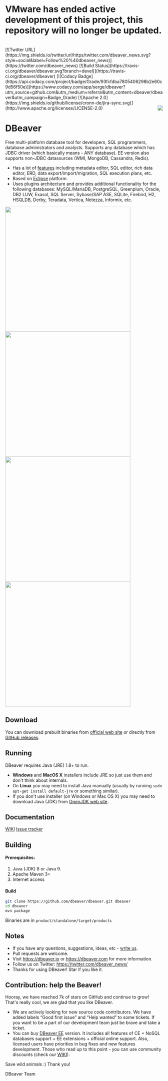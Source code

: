 <h1> VMware has ended active development of this project, this repository will no longer be updated.</h1><br>[![Twitter URL](https://img.shields.io/twitter/url/https/twitter.com/dbeaver_news.svg?style=social&label=Follow%20%40dbeaver_news)](https://twitter.com/dbeaver_news)
[![Build Status](https://travis-ci.org/dbeaver/dbeaver.svg?branch=devel)](https://travis-ci.org/dbeaver/dbeaver)
[![Codacy Badge](https://api.codacy.com/project/badge/Grade/93fcfdba7805406298b2e60c9d56f50e)](https://www.codacy.com/app/serge/dbeaver?utm_source=github.com&amp;utm_medium=referral&amp;utm_content=dbeaver/dbeaver&amp;utm_campaign=Badge_Grade)
[![Apache 2.0](https://img.shields.io/github/license/cronn-de/jira-sync.svg)](http://www.apache.org/licenses/LICENSE-2.0)
<!--[![paypal](https://img.shields.io/badge/Donate-PayPal-green.svg)](https://www.paypal.com/cgi-bin/webscr?cmd=_s-xclick&hosted_button_id=KFGAGZ24YZE3C)-->

<img src="https://github.com/dbeaver/dbeaver/wiki/images/dbeaver-icon-64x64.png" align="right"/>

# DBeaver

Free multi-platform database tool for developers, SQL programmers, database administrators and analysts. 
Supports any database which has JDBC driver (which basically means - ANY database). EE version also supports non-JDBC datasources (WMI, MongoDB, Cassandra, Redis).

* Has a lot of <a href="https://github.com/dbeaver/dbeaver/wiki">features</a> including metadata editor, SQL editor, rich data editor, ERD, data export/import/migration, SQL execution plans, etc.
* Based on <a href="http://www.eclipse.org/">Eclipse</a> platform.
* Uses plugins architecture and provides additional functionality for the following databases: MySQL/MariaDB, PostgreSQL, Greenplum, Oracle, DB2 LUW, Exasol, SQL Server, Sybase/SAP ASE, SQLite, Firebird, H2, HSQLDB, Derby, Teradata, Vertica, Netezza, Informix, etc.

<a href="https://dbeaver.io/product/dbeaver-ss-mock.png"><img src="https://dbeaver.io/product/dbeaver-ss-mock.png" width="400"/></a>
<a href="https://dbeaver.io/product/dbeaver-ss-erd.png"><img src="https://dbeaver.io/product/dbeaver-ss-erd.png" width="400"/></a>
<a href="https://dbeaver.io/product/dbeaver-ss-classic.png"><img src="https://dbeaver.io/product/dbeaver-ss-classic.png" width="400"/></a>
<a href="https://dbeaver.io/product/dbeaver-ss-dark.png"><img src="https://dbeaver.io/product/dbeaver-ss-dark.png" width="400"/></a>

## Download

You can download prebuilt binaries from <a href="https://dbeaver.io/download" target="_blank">official web site</a> or directly from <a href="https://github.com/dbeaver/dbeaver/releases">GitHub releases</a>.

## Running

DBeaver requires Java (JRE) 1.8+ to run.

* <b>Windows</b> and <b>MacOS X</b> installers include JRE so just use them and don't think about internals.
* On <b>Linux</b> you may need to install Java manually (usually by running `sudo apt-get install default-jre` or something similar).
* If you don't use installer (on Windows or Mac OS X) you may need to download Java (JDK) from <a href="https://jdk.java.net/java-se-ri/8" target="_blank">OpenJDK web site</a>.

## Documentation

<a href="https://github.com/dbeaver/dbeaver/wiki">WIKI</a>
<a href="https://github.com/dbeaver/dbeaver/issues">Issue tracker</a>

## Building

#### Prerequisites:

 1. Java (JDK) 8 or Java 9.
 2. Apache Maven 3+
 3. Internet access

#### Build

```sh
git clone https://github.com/dbeaver/dbeaver.git dbeaver
cd dbeaver
mvn package
```
Binaries are in `product/standalone/target/products`

## Notes

- If you have any questions, suggestions, ideas, etc - <a href="mailto:dbeaver@jkiss.org">write us</a>.
- Pull requests are welcome.
- Visit https://dbeaver.io or https://dbeaver.com for more information.
- Follow us on Twitter: https://twitter.com/dbeaver_news/
- Thanks for using DBeaver! Star if you like it.

## Contribution: help the Beaver!

Hooray, we have reached 7k of stars on GitHub and continue to grow!
That's really cool, we are glad that you like DBeaver.

- We are actively looking for new source code contributors. We have added labels “Good first issue” and “Help wanted” to some tickets. If you want to be a part of our development team just be brave and take a ticket.
- You can buy <a href="https://dbeaver.com/download">DBeaver EE</a> version. It includes all features of CE + NoSQL databases support + EE extensions + official online support. Also, licensed users have priorities in bug fixes and new features development.
Those who read up to this point - you can use community discounts (check our <a href="https://github.com/dbeaver/dbeaver/wiki/Enterprise-Edition">WIKI</a>).

Save wild animals :) Thank you!  

DBeaver Team
